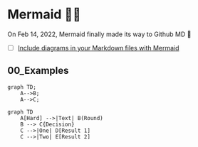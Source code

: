 # Mermaid 🧜‍♀️
On Feb 14, 2022, Mermaid finally made its way to Github MD 👏
- [ ] [Include diagrams in your Markdown files with Mermaid](https://github.blog/2022-02-14-include-diagrams-markdown-files-mermaid/)

## 00_Examples

```mermaid
graph TD;
    A-->B;
    A-->C;
```

```mermaid
graph TD
    A[Hard] -->|Text| B(Round)
    B --> C{Decision}
    C -->|One| D[Result 1]
    C -->|Two| E[Result 2]
```
